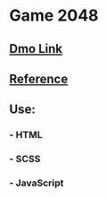 # Game 2048 

##  [Dmo Link](https://Lilia-Mazur.github.io/2048_game/)

## [Reference](https://play2048.co/)

## Use:
### - HTML
### - SCSS
### - JavaScript
